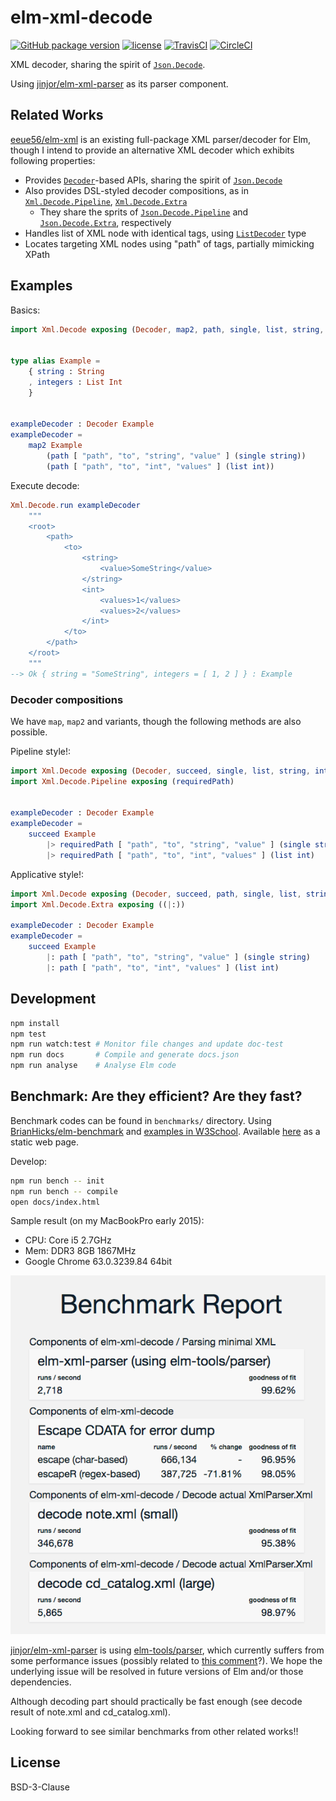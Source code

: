 # elm-xml-decode

[![GitHub package version][v]](http://package.elm-lang.org/packages/ymtszw/elm-xml-decode/latest)
[![license][l]](https://github.com/ymtszw/elm-xml-decode/blob/master/LICENSE)
[![TravisCI][tc]](https://travis-ci.org/ymtszw/elm-xml-decode)
[![CircleCI][cc]](https://circleci.com/gh/ymtszw/elm-xml-decode/tree/master)

[v]: https://img.shields.io/badge/elm--package-1.0.1-blue.svg?maxAge=3600
[l]: https://img.shields.io/badge/license-BSD--3--Clause-blue.svg?maxAge=3600
[tc]: https://travis-ci.org/ymtszw/elm-xml-decode.svg?branch=master
[cc]: https://circleci.com/gh/ymtszw/elm-xml-decode/tree/master.svg?style=svg

XML decoder, sharing the spirit of [`Json.Decode`][jd].

Using [jinjor/elm-xml-parser][exp] as its parser component.

[jd]: http://package.elm-lang.org/packages/elm-lang/core/latest/Json-Decode
[exp]: http://package.elm-lang.org/packages/jinjor/elm-xml-parser/latest

## Related Works

[eeue56/elm-xml][ex] is an existing full-package XML parser/decoder for Elm,
though I intend to provide an alternative XML decoder which exhibits following properties:

- Provides [`Decoder`][de]-based APIs, sharing the spirit of [`Json.Decode`][jd]
- Also provides DSL-styled decoder compositions, as in [`Xml.Decode.Pipeline`][xdp], [`Xml.Decode.Extra`][xde]
    - They share the sprits of [`Json.Decode.Pipeline`][jdp] and [`Json.Decode.Extra`][jde], respectively
- Handles list of XML node with identical tags, using [`ListDecoder`][ld] type
- Locates targeting XML nodes using "path" of tags, partially mimicking XPath

[ex]: http://package.elm-lang.org/packages/eeue56/elm-xml/latest
[de]: http://package.elm-lang.org/packages/ymtszw/elm-xml-decode/latest/Xml-Decode#Decoder
[jdp]: http://package.elm-lang.org/packages/NoRedInk/elm-decode-pipeline/latest/Json-Decode-Pipeline
[jde]: http://package.elm-lang.org/packages/elm-community/json-extra/latest/Json-Decode-Extra
[xdp]: http://package.elm-lang.org/packages/ymtszw/elm-xml-decode/latest/Xml-Decode-Pipeline
[xde]: http://package.elm-lang.org/packages/ymtszw/elm-xml-decode/latest/Xml-Decode-Extra
[ld]: http://package.elm-lang.org/packages/ymtszw/elm-xml-decode/latest/Xml-Decode#ListDecoder


## Examples

Basics:

```elm
import Xml.Decode exposing (Decoder, map2, path, single, list, string, int)


type alias Example =
    { string : String
    , integers : List Int
    }


exampleDecoder : Decoder Example
exampleDecoder =
    map2 Example
        (path [ "path", "to", "string", "value" ] (single string))
        (path [ "path", "to", "int", "values" ] (list int))
```

Execute decode:

```elm
Xml.Decode.run exampleDecoder
    """
    <root>
        <path>
            <to>
                <string>
                    <value>SomeString</value>
                </string>
                <int>
                    <values>1</values>
                    <values>2</values>
                </int>
            </to>
        </path>
    </root>
    """
--> Ok { string = "SomeString", integers = [ 1, 2 ] } : Example
```

### Decoder compositions

We have `map`, `map2` and variants, though the following methods are also possible.

Pipeline style!:

```elm
import Xml.Decode exposing (Decoder, succeed, single, list, string, int)
import Xml.Decode.Pipeline exposing (requiredPath)


exampleDecoder : Decoder Example
exampleDecoder =
    succeed Example
        |> requiredPath [ "path", "to", "string", "value" ] (single string)
        |> requiredPath [ "path", "to", "int", "values" ] (list int)
```

Applicative style!:

```elm
import Xml.Decode exposing (Decoder, succeed, path, single, list, string, int)
import Xml.Decode.Extra exposing ((|:))

exampleDecoder : Decoder Example
exampleDecoder =
    succeed Example
        |: path [ "path", "to", "string", "value" ] (single string)
        |: path [ "path", "to", "int", "values" ] (list int)
```

## Development

```sh
npm install
npm test
npm run watch:test # Monitor file changes and update doc-test
npm run docs       # Compile and generate docs.json
npm run analyse    # Analyse Elm code
```

## Benchmark: Are they efficient? Are they fast?

Benchmark codes can be found in `benchmarks/` directory.
Using [BrianHicks/elm-benchmark][eb] and [examples in W3School][w3s].
Available [here][bench] as a static web page.

[eb]: http://package.elm-lang.org/packages/BrianHicks/elm-benchmark/latest/Benchmark
[bench]: https://ymtszw.github.io/elm-xml-decode/
[w3s]: https://www.w3schools.com/xml/xml_examples.asp

Develop:

```sh
npm run bench -- init
npm run bench -- compile
open docs/index.html
```

Sample result (on my MacBookPro early 2015):

- CPU: Core i5 2.7GHz
- Mem: DDR3 8GB 1867MHz
- Google Chrome 63.0.3239.84 64bit

![bench](./benchmark.png)

[jinjor/elm-xml-parser][exp] is using [elm-tools/parser][etp],
which currently suffers from some performance issues (possibly related to [this comment][issue]?).
We hope the underlying issue will be resolved in future versions of Elm and/or those dependencies.

[etp]: http://package.elm-lang.org/packages/elm-tools/parser/latest
[issue]: https://github.com/elm-tools/parser/issues/15#issuecomment-336223879

Although decoding part should practically be fast enough (see decode result of note.xml and cd_catalog.xml).

Looking forward to see similar benchmarks from other related works!!

## License

BSD-3-Clause
